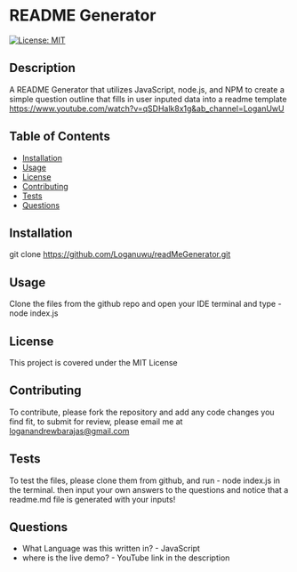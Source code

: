 
  # README Generator
  [![License: MIT](https://img.shields.io/badge/License-MIT-yellow.svg)](https://opensource.org/licenses/MIT)
  ## Description
  A README Generator that utilizes JavaScript, node.js, and NPM to create a simple question outline that fills in user inputed data into a readme template https://www.youtube.com/watch?v=qSDHalk8x1g&ab_channel=LoganUwU
  ## Table of Contents
  - [Installation](#Installation)
  - [Usage](#Usage)
  - [License](#License)
  - [Contributing](#Contributing)
  - [Tests](#Test-Instructions)
  - [Questions](#Questions)
  ## Installation
  git clone https://github.com/Loganuwu/readMeGenerator.git
  ## Usage
  Clone the files from the github repo and open your IDE terminal and type - node index.js 
  
  ## License
  This project is covered under the MIT License
  ## Contributing
  To contribute, please fork the repository and add any code changes you find fit, to submit for review, please email me at loganandrewbarajas@gmail.com
  ## Tests
  To test the files, please clone them from github, and run - node index.js in the terminal. then input your own answers to the questions and notice that a readme.md file is generated with your inputs!
  ## Questions
  - What Language was this written in? - JavaScript
  - where is the live demo? - YouTube link in the description
  